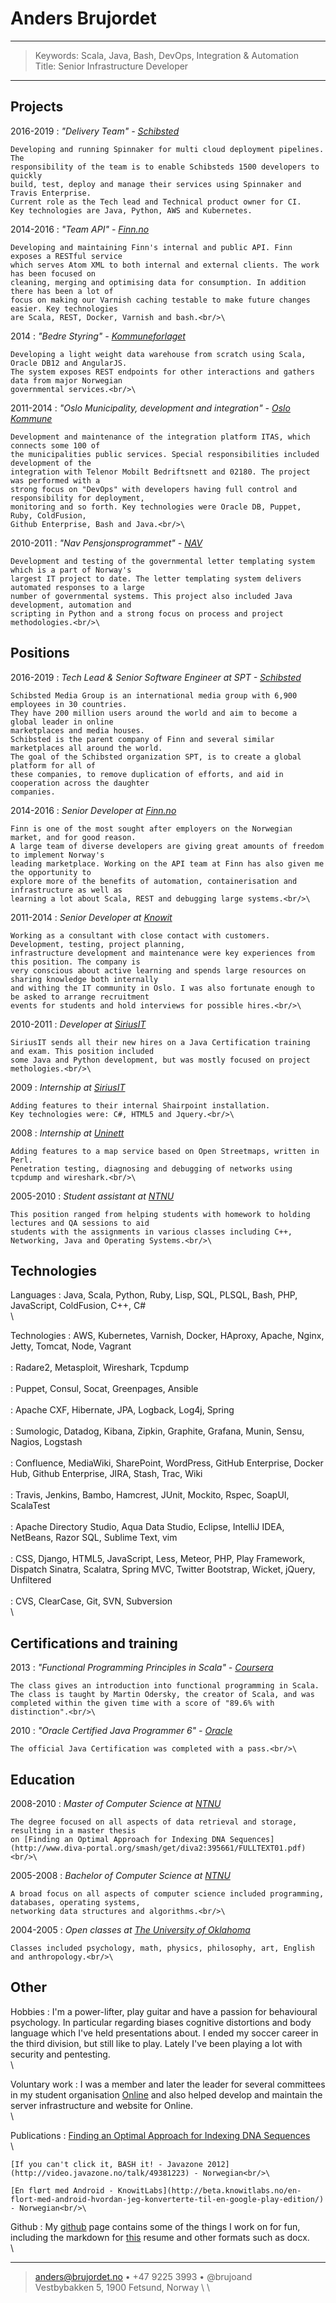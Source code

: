 
Anders Brujordet
================

----

>  Keywords: Scala, Java, Bash, DevOps, Integration & Automation\
>  Title: Senior Infrastructure Developer

----

Projects
----------------

2016-2019
:   *"Delivery Team" - [Schibsted](http://schibsted.com)*

    Developing and running Spinnaker for multi cloud deployment pipelines. The
    responsibility of the team is to enable Schibsteds 1500 developers to quickly
    build, test, deploy and manage their services using Spinnaker and Travis Enterprise.
    Current role as the Tech lead and Technical product owner for CI.
    Key technologies are Java, Python, AWS and Kubernetes.

2014-2016
:   *"Team API" - [Finn.no](http://m.finn.no)*

    Developing and maintaining Finn's internal and public API. Finn exposes a RESTful service
    which serves Atom XML to both internal and external clients. The work has been focused on
    cleaning, merging and optimising data for consumption. In addition there has been a lot of
    focus on making our Varnish caching testable to make future changes easier. Key technologies
    are Scala, REST, Docker, Varnish and bash.<br/>\

2014
:   *"Bedre Styring" - [Kommuneforlaget](http://www.kommuneforlaget.no)*

    Developing a light weight data warehouse from scratch using Scala, Oracle DB12 and AngularJS.
    The system exposes REST endpoints for other interactions and gathers data from major Norwegian
    governmental services.<br/>\

2011-2014
:   *"Oslo Municipality, development and integration" - [Oslo Kommune](http://www.oslokommune.no)*

    Development and maintenance of the integration platform ITAS, which connects some 100 of
    the municipalities public services. Special responsibilities included development of the
    integration with Telenor Mobilt Bedriftsnett and 02180. The project was performed with a
    strong focus on "DevOps" with developers having full control and responsibility for deployment,
    monitoring and so forth. Key technologies were Oracle DB, Puppet, Ruby, ColdFusion,
    Github Enterprise, Bash and Java.<br/>\

2010-2011
:   *"Nav Pensjonsprogrammet" - [NAV](http://www.nav.no)*

    Development and testing of the governmental letter templating system which is a part of Norway's
    largest IT project to date. The letter templating system delivers automated responses to a large
    number of governmental systems. This project also included Java development, automation and
    scripting in Python and a strong focus on process and project methodologies.<br/>\



Positions
-------------

2016-2019
:   *Tech Lead & Senior Software Engineer at SPT - [Schibsted](http://schibsted.com)*

    Schibsted Media Group is an international media group with 6,900 employees in 30 countries.
    They have 200 million users around the world and aim to become a global leader in online
    marketplaces and media houses.
    Schibsted is the parent company of Finn and several similar marketplaces all around the world.
    The goal of the Schibsted organization SPT, is to create a global platform for all of
    these companies, to remove duplication of efforts, and aid in cooperation across the daughter
    companies.

2014-2016
:   *Senior Developer at [Finn.no](http://m.finn.no/)*

    Finn is one of the most sought after employers on the Norwegian market, and for good reason.
    A large team of diverse developers are giving great amounts of freedom to implement Norway's
    leading marketplace. Working on the API team at Finn has also given me the opportunity to
    explore more of the benefits of automation, containerisation and infrastructure as well as
    learning a lot about Scala, REST and debugging large systems.<br/>\

2011-2014
:   *Senior Developer at [Knowit](https://www.knowit.no/)*

    Working as a consultant with close contact with customers. Development, testing, project planning,
    infrastructure development and maintenance were key experiences from this position. The company is
    very conscious about active learning and spends large resources on sharing knowledge both internally
    and withing the IT community in Oslo. I was also fortunate enough to be asked to arrange recruitment
    events for students and hold interviews for possible hires.<br/>\

2010-2011
:   *Developer at [SiriusIT](http://www.siriusit.no)*

    SiriusIT sends all their new hires on a Java Certification training and exam. This position included
    some Java and Python development, but was mostly focused on project methologies.<br/>\

2009
:   *Internship at [SiriusIT](http://www.siriusit.no)*

    Adding features to their internal Shairpoint installation.
    Key technologies were: C#, HTML5 and Jquery.<br/>\

2008
:   *Internship at [Uninett](https://www.uninett.no)*

    Adding features to a map service based on Open Streetmaps, written in Perl.
    Penetration testing, diagnosing and debugging of networks using tcpdump and wireshark.<br/>\

2005-2010
:   *Student assistant at [NTNU](http://www.ntnu.no)*

    This position ranged from helping students with homework to holding lectures and QA sessions to aid
    students with the assignments in various classes including C++, Networking, Java and Operating Systems.<br/>\


Technologies
-----------

Languages
:   Java, Scala, Python, Ruby, Lisp, SQL, PLSQL, Bash, PHP, JavaScript, ColdFusion, C++, C#<br/>\

Technologies
:   AWS, Kubernetes, Varnish, Docker, HAproxy, Apache, Nginx, Jetty, Tomcat, Node, Vagrant<br/>\
:   Radare2, Metasploit, Wireshark, Tcpdump<br/>\
:   Puppet, Consul, Socat, Greenpages, Ansible<br/>\
:   Apache CXF, Hibernate, JPA, Logback, Log4j, Spring<br/>\
:   Sumologic, Datadog, Kibana, Zipkin, Graphite, Grafana, Munin, Sensu, Nagios, Logstash<br/>\
:   Confluence, MediaWiki, SharePoint, WordPress, GitHub Enterprise, Docker Hub,
    Github Enterprise, JIRA, Stash, Trac, Wiki<br/>\
:   Travis, Jenkins, Bambo, Hamcrest, JUnit, Mockito, Rspec, SoapUI, ScalaTest<br/>\
:   Apache Directory Studio, Aqua Data Studio, Eclipse, IntelliJ IDEA, NetBeans, Razor SQL, Sublime Text, vim<br/>\
:   CSS, Django, HTML5, JavaScript, Less, Meteor, PHP, Play Framework, Dispatch
    Sinatra, Scalatra, Spring MVC, Twitter Bootstrap, Wicket, jQuery, Unfiltered<br/>\
:   CVS, ClearCase, Git, SVN, Subversion<br/>\



Certifications and training
-----------------------

2013
:   *"Functional Programming Principles in Scala" - [Coursera](https://www.coursera.org/course/progfun)*

    The class gives an introduction into functional programming in Scala.
    The class is taught by Martin Odersky, the creator of Scala, and was
    completed within the given time with a score of "89.6% with distinction".<br/>\

2010
:   *"Oracle Certified Java Programmer 6" - [Oracle](http://education.oracle.com/pls/web_prod-plq-dad/db_pages.getpage?page_id=458&get_params=p_track_id:JSE6Prog)*

    The official Java Certification was completed with a pass.<br/>\



Education
---------

2008-2010
:   *Master of Computer Science at [NTNU](http://www.ntnu.no/)*

    The degree focused on all aspects of data retrieval and storage, resulting in a master thesis
    on [Finding an Optimal Approach for Indexing DNA Sequences](http://www.diva-portal.org/smash/get/diva2:395661/FULLTEXT01.pdf)<br/>\


2005-2008
:   *Bachelor of Computer Science at [NTNU](http://www.ntnu.no/)*

    A broad focus on all aspects of computer science included programming, databases, operating systems,
    networking data structures and algorithms.<br/>\


2004-2005
:   *Open classes at [The University of Oklahoma](http://www.ou.edu/)*

    Classes included psychology, math, physics, philosophy, art, English and anthropology.<br/>\



Other
-----

Hobbies
:   I'm a power-lifter, play guitar and have a passion for behavioural psychology. In particular regarding biases
    cognitive distortions and body language which I've held presentations about.
    I ended my soccer career in the third division, but still like to play. Lately I've been playing a lot
    with security and pentesting.<br/>\


Voluntary work
:   I was a member and later the leader for several committees in my student
    organisation [Online](http://online.ntnu.no) and also helped develop and
    maintain the server infrastructure and website for Online.<br/>\


Publications
:   [Finding an Optimal Approach for Indexing DNA Sequences](http://www.diva-portal.org/smash/get/diva2:395661/FULLTEXT01.pdf)<br/>\

    [If you can't click it, BASH it! - Javazone 2012](http://video.javazone.no/talk/49381223) - Norwegian<br/>\

    [En flørt med Android - KnowitLabs](http://beta.knowitlabs.no/en-flort-med-android-hvordan-jeg-konverterte-til-en-google-play-edition/) - Norwegian<br/>\

Github
:   My [github](https://github.com/brujoand) page contains some of the things I work on for fun, including the markdown for [this](https://github.com/brujoand/resume)
    resume and other formats such as docx.</br>\


----

> <anders@brujordet.no> • +47 9225 3993 • @brujoand \
>  Vestbybakken 5, 1900 Fetsund, Norway \ \

